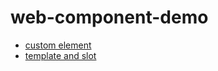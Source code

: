 # web-component-demo

- [custom element](http://luoway.github.io/web-component-demo/custom.html)
- [template and slot](http://luoway.github.io/web-component-demo/template.html)
